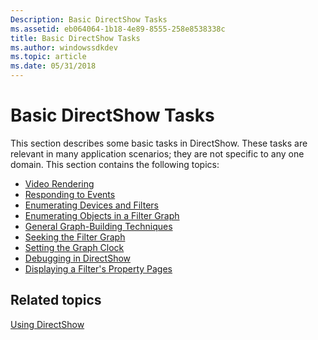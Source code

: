 ```yaml
---
Description: Basic DirectShow Tasks
ms.assetid: eb064064-1b18-4e89-8555-258e8538338c
title: Basic DirectShow Tasks
ms.author: windowssdkdev
ms.topic: article
ms.date: 05/31/2018
---
```


# Basic DirectShow Tasks

This section describes some basic tasks in DirectShow. These tasks are relevant in many application scenarios; they are not specific to any one domain. This section contains the following topics:

-   [Video Rendering](video-rendering.md)
-   [Responding to Events](responding-to-events.md)
-   [Enumerating Devices and Filters](enumerating-devices-and-filters.md)
-   [Enumerating Objects in a Filter Graph](enumerating-objects-in-a-filter-graph.md)
-   [General Graph-Building Techniques](general-graph-building-techniques.md)
-   [Seeking the Filter Graph](seeking-the-filter-graph.md)
-   [Setting the Graph Clock](setting-the-graph-clock.md)
-   [Debugging in DirectShow](debugging-in-directshow.md)
-   [Displaying a Filter's Property Pages](displaying-a-filters-property-pages.md)

## Related topics

<dl> <dt>

[Using DirectShow](using-directshow.md)
</dt> </dl>

 

 



